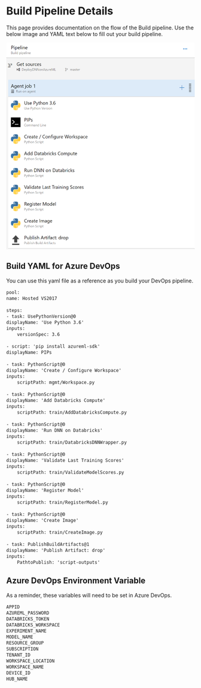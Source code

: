 # Build Pipeline Details

This page provides documentation on the flow of the Build pipeline.  Use the below image and YAML text below to fill out your build pipeline.

![alt text](./img/build-tasks.PNG "Build Tasks for Deep Learning on Azure DevOps")

## Build YAML for Azure DevOps

You can use this yaml file as a reference as you build your DevOps pipeline.

    pool:
    name: Hosted VS2017

    steps:
    - task: UsePythonVersion@0
    displayName: 'Use Python 3.6'
    inputs:
        versionSpec: 3.6

    - script: 'pip install azureml-sdk'
    displayName: PIPs

    - task: PythonScript@0
    displayName: 'Create / Configure Workspace'
    inputs:
        scriptPath: mgmt/Workspace.py

    - task: PythonScript@0
    displayName: 'Add Databricks Compute'
    inputs:
        scriptPath: train/AddDatabricksCompute.py

    - task: PythonScript@0
    displayName: 'Run DNN on Databricks'
    inputs:
        scriptPath: train/DatabricksDNNWrapper.py

    - task: PythonScript@0
    displayName: 'Validate Last Training Scores'
    inputs:
        scriptPath: train/ValidateModelScores.py

    - task: PythonScript@0
    displayName: 'Register Model'
    inputs:
        scriptPath: train/RegisterModel.py

    - task: PythonScript@0
    displayName: 'Create Image'
    inputs:
        scriptPath: train/CreateImage.py

    - task: PublishBuildArtifacts@1
    displayName: 'Publish Artifact: drop'
    inputs:
        PathtoPublish: 'script-outputs'

## Azure DevOps Environment Variable

As a reminder, these variables will need to be set in Azure DevOps.

    APPID
    AZUREML_PASSWORD
    DATABRICKS_TOKEN
    DATABRICKS_WORKSPACE
    EXPERIMENT_NAME
    MODEL_NAME
    RESOURCE_GROUP
    SUBSCRIPTION
    TENANT_ID
    WORKSPACE_LOCATION
    WORKSPACE_NAME
    DEVICE_ID
    HUB_NAME
